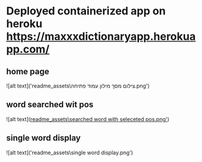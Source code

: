 # Deployed containerized app on heroku https://maxxxdictionaryapp.herokuapp.com/

## home page 
![alt text]('readme_assets\צילום מסך מילון עמוד פתיחה.png')


## word searched wit pos

![alt text]([readme_assets\searched word with seleceted pos.png'](https://github.com/ArnonAsquira/aws-dictionary-front/blob/main/readme_assets/searched%20word%20with%20seleceted%20pos.png))

## single word display

![alt text]('readme_assets\single word display.png')